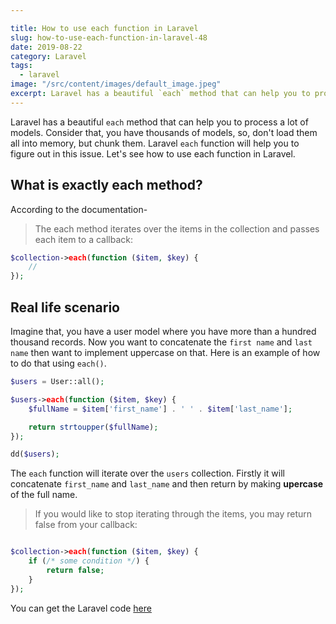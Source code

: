 ```yaml
---

title: How to use each function in Laravel
slug: how-to-use-each-function-in-laravel-48
date: 2019-08-22
category: Laravel
tags:
  - laravel
image: "/src/content/images/default_image.jpeg"
excerpt: Laravel has a beautiful `each` method that can help you to process a lot of models. Consider that, you have thousands of models, so, don't load them all into memory, but chunk them. Laravel `each` function will help you to figure out in this issue. Let's see how to use each function in Laravel.
---
```


Laravel has a beautiful `each` method that can help you to process a lot of models. Consider that, you have thousands of models, so, don't load them all into memory, but chunk them. Laravel `each` function will help you to figure out in this issue. Let's see how to use each function in Laravel.

## What is exactly each method?
According to the documentation-
> The each method iterates over the items in the collection and passes each item to a callback:

```php
$collection->each(function ($item, $key) {
    //
});
```

## Real life scenario
Imagine that, you have a user model where you have more than a hundred thousand records. Now you want to concatenate the `first name` and `last name` then want to implement uppercase on that. Here is an example of how to do that using `each()`.

```php
$users = User::all();

$users->each(function ($item, $key) {
	$fullName = $item['first_name'] . ' ' . $item['last_name'];

	return strtoupper($fullName);
});

dd($users);
```

The `each` function will iterate over the `users` collection. Firstly it will concatenate `first_name` and `last_name` and then return by making __upercase__ of the full name.

> If you would like to stop iterating through the items, you may return false from your callback:

```php

$collection->each(function ($item, $key) {
    if (/* some condition */) {
        return false;
    }
});
```

You can get the Laravel code [here](https://github.com/laravel/framework/blob/d9e7a89e910dc7cc5876d1484e117d6fb1866501/src/Illuminate/Database/Concerns/BuildsQueries.php#L51-L67)
